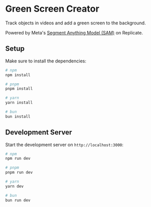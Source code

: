 # Green Screen Creator

Track objects in videos and add a green screen to the background.

Powered by Meta's [Segment Anything Model (SAM)](https://replicate.com/meta/sam-2-video) on Replicate.

## Setup

Make sure to install the dependencies:

```bash
# npm
npm install

# pnpm
pnpm install

# yarn
yarn install

# bun
bun install
```

## Development Server

Start the development server on `http://localhost:3000`:

```bash
# npm
npm run dev

# pnpm
pnpm run dev

# yarn
yarn dev

# bun
bun run dev
```
